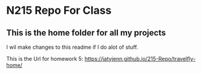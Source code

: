 # N215 Repo For Class

## This is the home folder for all my projects

I wil make changes to this readme if I do alot of stuff.

This is the Url for homework 5:  https://jatyjenn.github.io/215-Repo/travelfly-home/
